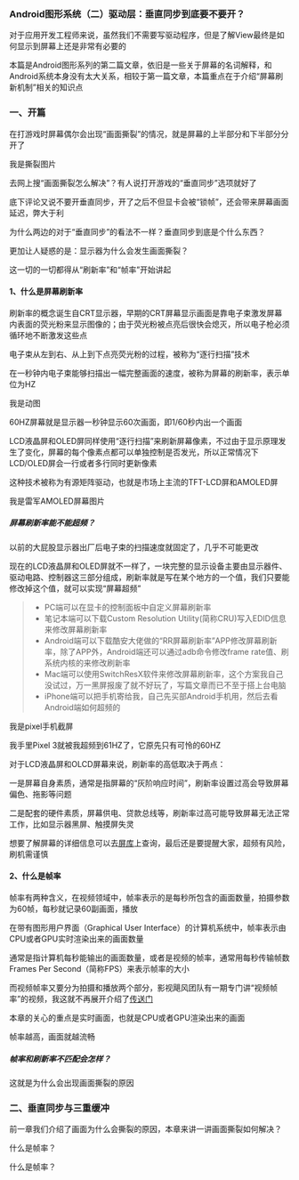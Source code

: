 ### Android图形系统（二）驱动层：垂直同步到底要不要开？

对于应用开发工程师来说，虽然我们不需要写驱动程序，但是了解View最终是如何显示到屏幕上还是非常有必要的

本篇是Android图形系列的第二篇文章，依旧是一些关于屏幕的名词解释，和Android系统本身没有太大关系，相较于第一篇文章，本篇重点在于介绍“屏幕刷新机制”相关的知识点

### 一、开篇

在打游戏时屏幕偶尔会出现“画面撕裂”的情况，就是屏幕的上半部分和下半部分分开了

我是撕裂图片

去网上搜“画面撕裂怎么解决”？有人说打开游戏的“垂直同步”选项就好了

底下评论又说不要开垂直同步，开了之后不但显卡会被“锁帧”，还会带来屏幕画面延迟，弊大于利

为什么两边的对于“垂直同步”的看法不一样？垂直同步到底是个什么东西？

更加让人疑惑的是：显示器为什么会发生画面撕裂？

这一切的一切都得从“刷新率”和“帧率”开始讲起

#### 1、什么是屏幕刷新率

刷新率的概念诞生自CRT显示器，早期的CRT屏幕显示画面是靠电子束激发屏幕内表面的荧光粉来显示图像的；由于荧光粉被点亮后很快会熄灭，所以电子枪必须循环地不断激发这些点

电子束从左到右、从上到下点亮荧光粉的过程，被称为“逐行扫描”技术

在一秒钟内电子束能够扫描出一幅完整画面的速度，被称为屏幕的刷新率，表示单位为HZ

我是动图

60HZ屏幕就是显示器一秒钟显示60次画面，即1/60秒内出一个画面

LCD液晶屏和OLED屏同样使用“逐行扫描”来刷新屏幕像素，不过由于显示原理发生了变化，屏幕的每个像素点都可以单独控制是否发光，所以正常情况下LCD/OLED屏会一行或者多行同时更新像素

这种技术被称为有源矩阵驱动，也就是市场上主流的TFT-LCD屏和AMOLED屏

我是雷军AMOLED屏幕图片

##### 屏幕刷新率能不能超频？

以前的大屁股显示器出厂后电子束的扫描速度就固定了，几乎不可能更改

现在的LCD液晶屏和OLED屏就不一样了，一块完整的显示设备主要由显示器件、驱动电路、控制器这三部分组成，刷新率就是写在某个地方的一个值，我们只要能修改掉这个值，就可以实现“屏幕超频”

> - PC端可以在显卡的控制面板中自定义屏幕刷新率
> - 笔记本端可以下载Custom Resolution Utility(简称CRU)写入EDID信息来修改屏幕刷新率
> - Android端可以下载酷安大佬做的“RR屏幕刷新率”APP修改屏幕刷新率，除了APP外，Android端还可以通过adb命令修改frame rate值、刷系统内核的来修改刷新率
> - Mac端可以使用SwitchResX软件来修改屏幕刷新率，这个方案我自己没试过，万一黑屏报废了就不好玩了，写篇文章而已不至于搭上台电脑
> - iPhone端可以把手机寄给我，自己先买部Android手机用，然后去看Android端如何超频的

我是pixel手机截屏

我手里Pixel 3就被我超频到61HZ了，它原先只有可怜的60HZ

对于LCD液晶屏和OLCD屏幕来说，刷新率的高低取决于两点：

一是屏幕自身素质，通常是指屏幕的“灰阶响应时间”，刷新率设置过高会导致屏幕偏色、拖影等问题

二是配套的硬件素质，屏幕供电、贷款总线等，刷新率过高可能导致屏幕无法正常工作，比如显示器黑屏、触摸屏失灵

想要了解屏幕的详细信息可以去[屏库](https://www.panelook.cn/)上查询，最后还是要提醒大家，超频有风险，刷机需谨慎

#### 2、什么是帧率

帧率有两种含义，在视频领域中，帧率表示的是每秒所包含的画面数量，拍摄参数为60帧，每秒就记录60副画面，播放

在带有图形用户界面（Graphical User Interface）的计算机系统中，帧率表示由CPU或者GPU实时渲染出来的画面数量

通常是指计算机每秒能输出的画面数量，或者是视频的帧率，通常用每秒传输帧数Frames Per Second（简称FPS）来表示帧率的大小

而视频帧率又要分为拍摄和播放两个部分，影视飓风团队有一期专门讲“视频帧率”的视频，我这就不再展开介绍了[传送门](https://www.bilibili.com/video/BV1kE411c7yZ)

本章的关心的重点是实时画面，也就是CPU或者GPU渲染出来的画面

帧率越高，画面就越流畅

##### 帧率和刷新率不匹配会怎样？

这就是为什么会出现画面撕裂的原因

### 二、垂直同步与三重缓冲

前一章我们介绍了画面为什么会撕裂的原因，本章来讲一讲画面撕裂如何解决？



什么是帧率？

什么是帧率？

